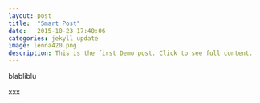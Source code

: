 ```yaml
---
layout: post
title:  "Smart Post"
date:   2015-10-23 17:40:06
categories: jekyll update
image: lenna420.png
description: This is the first Demo post. Click to see full content.
---
```


blabliblu

xxx
